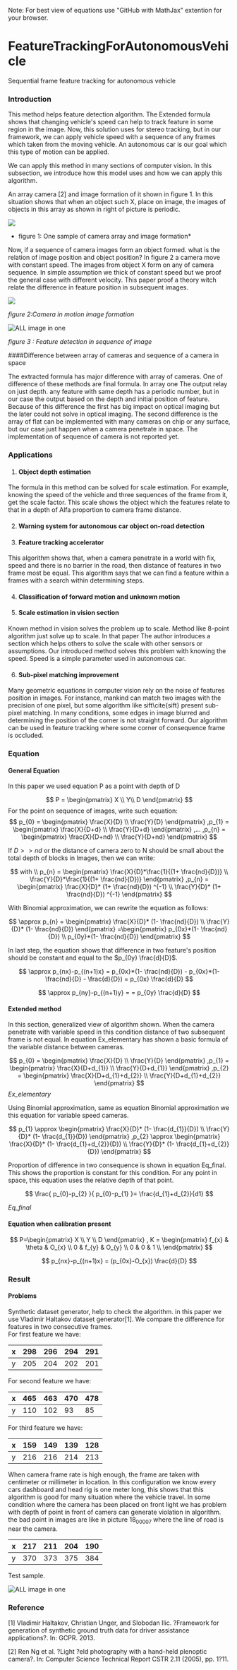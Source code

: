 Note: For best view of equations use "GitHub with MathJax" extention for your browser.

# FeatureTrackingForAutonomousVehicle
Sequential frame feature tracking for autonomous vehicle

### Introduction

This method helps feature detection algorithm. The Extended formula shows that changing vehicle's speed can help to track feature in some region in the image. Now, this solution uses for stereo tracking, but in our framework, we can apply vehicle speed with a sequence of any frames which taken from the moving vehicle. An autonomous car is our goal which this type of motion can be applied.

We can apply this method in many sections of computer vision. In this subsection, we introduce how this model uses and how we can apply this algorithm.

An array camera [2] and image formation of it shown in figure 1. In this situation shows that when an object such X, place on image, the images of objects in this array as shown in right of picture is periodic.   




![](./fig/plenoptic.jpg)

* figure 1: One sample of camera array and image formation*

Now, if a sequence of camera images form an object formed. what is the relation of image position and object position?
In figure 2 a camera move with constant speed. The images from object X form on any of camera sequence. In simple assumption we thick of constant speed but we proof the general case with different velocity. This paper proof a theory witch relate the difference in feature position in subsequent images. 

![](./fig/cameraInMotion.jpg)

*figure 2:Camera in motion image formation*

![ALL image in one](./fig/image_in_one.jpg)

*figure 3 : Feature detection in sequence of image*

####Difference between array of cameras and sequence of a camera in space

The extracted formula has major difference with array of cameras. One of difference of these methods are final formula. In array one The output relay on just depth. any feature with same depth has a periodic number, but in our case the output based on the depth and initial position of feature. Because of this difference the first has big impact on optical imaging but the later could not solve in optical imaging. The second difference is the array of flat can be implemented with many cameras on chip or any surface, but our case just happen when a camera penetrate in space. The implementation of sequence of camera is not reported yet.



### Applications

1. #### Object depth estimation

The formula in this method can be solved for scale estimation. For example, knowing the speed of the vehicle and three sequences of the frame from it, get the scale factor. This scale shows the object which the features relate to that in a depth of Alfa proportion to camera frame distance.

2. #### Warning system for autonomous car object on-road detection

3. #### Feature tracking accelerator
This algorithm shows that, when a camera penetrate in a world with fix, speed and there is no barrier in the road, then distance of features in two frame most be equal. This algorithm says that we can find a feature within a frames with a search within determining steps.

4. #### Classification of forward motion and unknown motion

5. #### Scale estimation in vision section
Known method in vision solves the problem up to scale. Method like 8-point algorithm just solve up to scale. In that paper The author introduces a section which helps others to solve the scale with other sensors or assumptions. Our introduced method solves this problem with knowing the speed. Speed is a simple parameter used in autonomous car.

6. #### Sub-pixel matching improvement
Many geometric equations in computer vision rely on the noise of features position in images. For instance, mankind can match two images with the precision of one pixel, but some algorithm like sift\cite{sift} present sub-pixel matching. In many conditions, some edges in image blurred and determining the position of the corner is not straight forward. Our algorithm can be used in feature tracking where some corner of consequence frame is occluded.

### Equation

#### General Equation

In this paper we used equation P as a point with depth of D


$$
P = \begin{pmatrix} X \\ Y\\ D \end{pmatrix}
$$
For the point on sequence of images, write such equation:
$$
		p_{0} = \begin{pmatrix}  \frac{X}{D} \\ \frac{Y}{D}  \end{pmatrix}
		,p_{1} = \begin{pmatrix}  \frac{X}{D+d} \\ \frac{Y}{D+d}  \end{pmatrix}
		,...
		,p_{n} = \begin{pmatrix}  \frac{X}{D+nd} \\ \frac{Y}{D+nd}  \end{pmatrix}
$$

If $D>>nd$ or the distance of camera zero to N should be small about the total depth of blocks in Images, then we can write:

$$
		with \\
	  p_{n} = \begin{pmatrix}  \frac{X}{D}*\frac{1}{(1+ \frac{nd}{D})} \\ 
										 \frac{Y}{D}*\frac{1}{(1+ \frac{nd}{D})}  \end{pmatrix}
	 ,p_{n} = \begin{pmatrix}  \frac{X}{D}* (1+ \frac{nd}{D})  ^{-1} \\ 
											\frac{Y}{D}* (1+ \frac{nd}{D})  ^{-1}   \end{pmatrix}
$$

With Binomial approximation, we can rewrite the equation as follows:

$$
		\approx
		 p_{n} = \begin{pmatrix}  \frac{X}{D}* (1- \frac{nd}{D})  \\ 
												\frac{Y}{D}* (1- \frac{nd}{D})   \end{pmatrix}
		=\begin{pmatrix}   p_{0x}*(1- \frac{nd}{D})  \\ 
							p_{0y}*(1- \frac{nd}{D})   \end{pmatrix}
$$

In last step, the equation shows that difference in two feature's position should be constant and equal to the $p_{0y} \frac{d}{D}$.

$$
\approx
		p_{nx}-p_{(n+1)x} = p_{0x}*(1- \frac{nd}{D}) - p_{0x}*(1- \frac{nd}{D} -  \frac{d}{D})
		=  p_{0x} \frac{d}{D}
$$

$$
\approx
		p_{ny}-p_{(n+1)y} = 
		=  p_{0y} \frac{d}{D}
$$

####  Extended method

In this section, generalized view of algorithm shown. When the camera penetrate with variable speed in this condition distance of two subsequent frame is not equal. In equation Ex_elementary has shown a basic formula of the variable distance between cameras.

$$
p_{0}  = \begin{pmatrix} \frac{X}{D} \\ \frac{Y}{D}  \end{pmatrix}
		,p_{1} = \begin{pmatrix}  \frac{X}{D+d_{1}} \\ \frac{Y}{D+d_{1}}  \end{pmatrix}
		,p_{2} = \begin{pmatrix}  \frac{X}{D+d_{1}+d_{2}} \\ \frac{Y}{D+d_{1}+d_{2}}  \end{pmatrix}
$$
*Ex_elementary*

Using Binomial approximation, same as equation Binomial approximation we this equation  for variable speed cameras.

$$
p_{1} \approx \begin{pmatrix}  \frac{X}{D}* (1- \frac{d_{1}}{D})  \\ 
												\frac{Y}{D}* (1- \frac{d_{1}}{D})   \end{pmatrix}
		,p_{2} \approx \begin{pmatrix}  \frac{X}{D}* (1- \frac{d_{1}+d_{2}}{D})  \\ 
												\frac{Y}{D}* (1- \frac{d_{1}+d_{2}}{D})   \end{pmatrix}
$$

Proportion of difference in two consequence is shown in equation Eq_final. This shows the proportion is constant for this condition. For any point in space, this equation uses the relative depth of that point.

$$
\frac{ p_{0}-p_{2} }{  p_{0}-p_{1} }= \frac{d_{1}+d_{2}}{d1}
$$

*Eq_final*

#### Equation when calibration present

$$
P=\begin{pmatrix} X \\ Y \\ D \end{pmatrix}
		, K = \begin{pmatrix}
		 f_{x} & \theta & O_{x} \\ 
		0      & f_{y}    & O_{y} \\ 
		0      & 0        & 1 \\ 
		 \end{pmatrix}
$$

$$
p_{nx}-p_{(n+1)x} =  (p_{0x}-O_{x}) \frac{d}{D}
$$

### Result

####  Problems

Synthetic dataset generator, help to check the algorithm. in this paper we use Vladimir Haltakov dataset generator[1]. We compare the difference for features in two consecutive frames.   
For first feature we have:

| x    | 298  | 296  | 294  | 291  |
| ---- | ---- | ---- | ---- | ---- |
| y    | 205  | 204  | 202  | 201  |

For second feature we have:

| x    | 465  | 463  | 470  | 478  |
| ---- | ---- | ---- | ---- | ---- |
| y    | 110  | 102  | 93   | 85   |

For third feature we have:

| x    | 159  | 149  | 139  | 128  |
| ---- | ---- | ---- | ---- | ---- |
| y    | 216  | 216  | 214  | 213  |

When camera frame rate is high enough, the frame are taken with centimeter or millimeter in location. In this configuration we know every cars dashboard and head rig is one meter long, this shows that this algorithm is good for many situation where the vehicle travel. In some condition where the camera has been placed on front light we has problem with depth of point in front of camera can generate violation in algorithm.
the bad point in images are like in picture $18_00007$ where the line of road is near the camera.

| x    | 217  | 211  | 204  | 190  |
| ---- | ---- | ---- | ---- | ---- |
| y    | 370  | 373  | 375  | 384  |

Test sample.

![ALL image in one](./fig/image_in_one.jpg)

### Reference

[1] Vladimir Haltakov, Christian Unger, and Slobodan Ilic. ?Framework for generation of synthetic
ground truth data for driver assistance applications?. In: GCPR. 2013.

[2] Ren Ng et al. ?Light ?eld photography with a hand-held plenoptic camera?. In: Computer Science
Technical Report CSTR 2.11 (2005), pp. 1?11.
